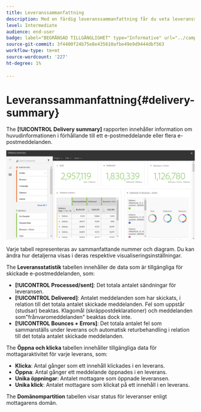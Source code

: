 ```yaml
---
title: Leveranssammanfattning
description: Med en färdig leveranssammanfattning får du veta leveransstatistik, t.ex. antal utskick, studsar och öppningar.
level: Intermediate
audience: end-user
badge: label="BEGRÄNSAD TILLGÄNGLIGHET" type="Informative" url="../campaign-standard-migration-home.md" tooltip="Begränsat till användare som migrerats till Campaign Standarden"
source-git-commit: 3f4400f24b75e8e435610afbe49e9d9444dbf563
workflow-type: tm+mt
source-wordcount: '227'
ht-degree: 1%

---
```


# Leveranssammanfattning{#delivery-summary}

The **[!UICONTROL Delivery summary]** rapporten innehåller information om huvudinformationen i förhållande till ett e-postmeddelande eller flera e-postmeddelanden.

![](assets/campaign_reports_1.png)

Varje tabell representeras av sammanfattande nummer och diagram. Du kan ändra hur detaljerna visas i deras respektive visualiseringsinställningar.

The **Leveransstatistik** tabellen innehåller de data som är tillgängliga för skickade e-postmeddelanden, som:

* **[!UICONTROL Processed/sent]**: Det totala antalet sändningar för leveransen.
* **[!UICONTROL Delivered]**: Antalet meddelanden som har skickats, i relation till det totala antalet skickade meddelanden. Fel som uppstår (studsar) beaktas. Klagomål (skräppostdeklarationer) och meddelanden som&quot;frånvaromeddelanden&quot; beaktas dock inte.
* **[!UICONTROL Bounces + Errors]**: Det totala antalet fel som sammanställs under leverans och automatisk returbehandling i relation till det totala antalet skickade meddelanden.

The **Öppna och klicka** tabellen innehåller tillgängliga data för mottagaraktivitet för varje leverans, som:

* **Klicka**: Antal gånger som ett innehåll klickades i en leverans.
* **Öppna**: Antal gånger ett meddelande öppnades i en leverans.
* **Unika öppningar**: Antalet mottagare som öppnade leveransen.
* **Unika klick**: Antalet mottagare som klickat på ett innehåll i en leverans.

The **Domänompartition** tabellen visar status för leveranser enligt mottagarens domän.
